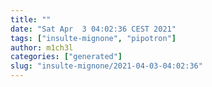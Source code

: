 ```yaml
---
title: ""
date: "Sat Apr  3 04:02:36 CEST 2021"
tags: ["insulte-mignone", "pipotron"]
author: m1ch3l
categories: ["generated"]
slug: "insulte-mignone/2021-04-03-04:02:36"
---
```




